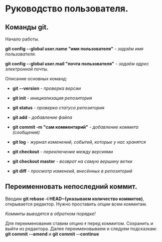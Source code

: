 # Руководство пользователя.
## Команды git.

Начало работы.

**git config --global user.name "имя пользователя"** - *задаём имя пользователя.*

**git config --global user.mail "почта пользователя"** - *задаём адрес электронной почты.*

Описание основных команд:

* __git --version__ - _проверка версии_

* __git init__ - _инициализация репозитория_

* __git status__ - _проверка статуса репозитория_

* __git add__ - _добавление файла_

* __git commit -m "сам комментарий"__ - _добавление коммита (сообщения)_

* __git log__ - _журнал изменений, событий, которые у нас хранятся_

* __git checkout__ - _переключение между версиями_

* __git checkout master__ - _возврат на самую вершину ветки_

* __git diff__ - _просмотр изменеий, внесённых в репозиторий_  

## Переименновать непоследний коммит.

Вводим __git rebase -i HEAD~(указываем количество коммитов)__, открывается редактор. Нужно проставить опции всем коммитам.

*Коммиты выводятся в обратном порядке!*

Для переименования ставим опцию **r** перед коммитом. Сохранить и выйти из редактора. Далее переименовываем и следуем подсказкам: **git commit --amend** и **git commit --continue**
